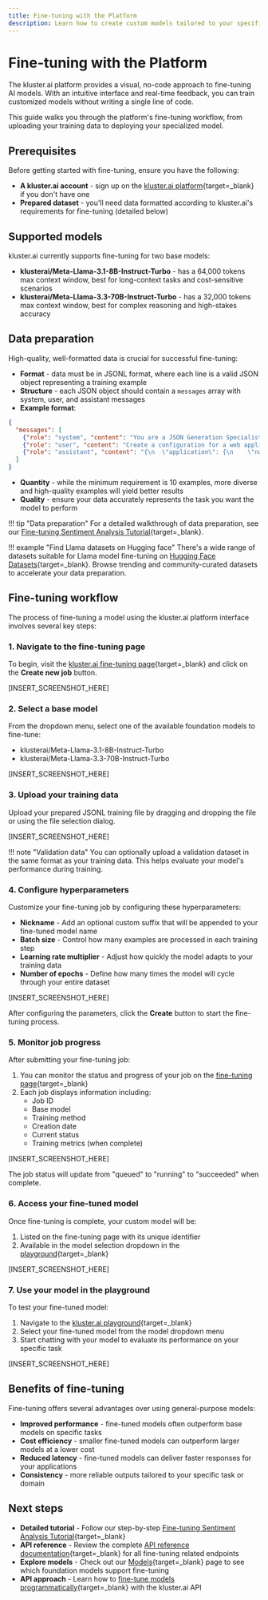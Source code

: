 ```yaml
---
title: Fine-tuning with the Platform
description: Learn how to create custom models tailored to your specific tasks by fine-tuning foundation models with your own data using the kluster.ai visual interface.
---
```


# Fine-tuning with the Platform

The kluster.ai platform provides a visual, no-code approach to fine-tuning AI models. With an intuitive interface and real-time feedback, you can train customized models without writing a single line of code.

This guide walks you through the platform's fine-tuning workflow, from uploading your training data to deploying your specialized model.

## Prerequisites

Before getting started with fine-tuning, ensure you have the following:

- **A kluster.ai account** - sign up on the [kluster.ai platform](https://platform.kluster.ai/signup){target=\_blank} if you don't have one
- **Prepared dataset** - you'll need data formatted according to kluster.ai's requirements for fine-tuning (detailed below)

## Supported models

kluster.ai currently supports fine-tuning for two base models:

- **klusterai/Meta-Llama-3.1-8B-Instruct-Turbo** - has a 64,000 tokens max context window, best for long-context tasks and cost-sensitive scenarios
- **klusterai/Meta-Llama-3.3-70B-Instruct-Turbo** - has a 32,000 tokens max context window, best for complex reasoning and high-stakes accuracy

## Data preparation

High-quality, well-formatted data is crucial for successful fine-tuning:

- **Format** - data must be in JSONL format, where each line is a valid JSON object representing a training example
- **Structure** - each JSON object should contain a `messages` array with system, user, and assistant messages
- **Example format**:

```json
{
  "messages": [
    {"role": "system", "content": "You are a JSON Generation Specialist. Convert user requests into properly formatted JSON."},
    {"role": "user", "content": "Create a configuration for a web application with name 'TaskMaster', version 1.2.0, and environment set to development."},
    {"role": "assistant", "content": "{\n  \"application\": {\n    \"name\": \"TaskMaster\",\n    \"version\": \"1.2.0\",\n    \"environment\": \"development\"\n  }\n}"}
  ]
}
```

- **Quantity** - while the minimum requirement is 10 examples, more diverse and high-quality examples will yield better results
- **Quality** - ensure your data accurately represents the task you want the model to perform

!!! tip "Data preparation"
    For a detailed walkthrough of data preparation, see our [Fine-tuning Sentiment Analysis Tutorial](https://docs.kluster.ai/tutorials/klusterai-api/finetuning-sent-analysis/#get-the-data){target=\_blank}.


!!! example "Find Llama datasets on Hugging face"
    There's a wide range of datasets suitable for Llama model fine-tuning on [Hugging Face Datasets](https://huggingface.co/datasets?sort=trending&search=llama){target=_blank}. Browse trending and community-curated datasets to accelerate your data preparation.

## Fine-tuning workflow

The process of fine-tuning a model using the kluster.ai platform interface involves several key steps:

### 1. Navigate to the fine-tuning page

To begin, visit the [kluster.ai fine-tuning page](https://platform.kluster.ai/fine-tuning){target=_blank} and click on the **Create new job** button.

[INSERT_SCREENSHOT_HERE]

### 2. Select a base model

From the dropdown menu, select one of the available foundation models to fine-tune:
- klusterai/Meta-Llama-3.1-8B-Instruct-Turbo
- klusterai/Meta-Llama-3.3-70B-Instruct-Turbo

[INSERT_SCREENSHOT_HERE]

### 3. Upload your training data

Upload your prepared JSONL training file by dragging and dropping the file or using the file selection dialog.

[INSERT_SCREENSHOT_HERE]

!!! note "Validation data"
    You can optionally upload a validation dataset in the same format as your training data. This helps evaluate your model's performance during training.

### 4. Configure hyperparameters

Customize your fine-tuning job by configuring these hyperparameters:

- **Nickname** - Add an optional custom suffix that will be appended to your fine-tuned model name
- **Batch size** - Control how many examples are processed in each training step
- **Learning rate multiplier** - Adjust how quickly the model adapts to your training data
- **Number of epochs** - Define how many times the model will cycle through your entire dataset

[INSERT_SCREENSHOT_HERE]

After configuring the parameters, click the **Create** button to start the fine-tuning process.

### 5. Monitor job progress

After submitting your fine-tuning job:

1. You can monitor the status and progress of your job on the [fine-tuning page](https://platform.kluster.ai/fine-tuning){target=_blank}
2. Each job displays information including:
   - Job ID
   - Base model
   - Training method
   - Creation date
   - Current status
   - Training metrics (when complete)

[INSERT_SCREENSHOT_HERE]

The job status will update from "queued" to "running" to "succeeded" when complete.

### 6. Access your fine-tuned model

Once fine-tuning is complete, your custom model will be:

1. Listed on the fine-tuning page with its unique identifier
2. Available in the model selection dropdown in the [playground](https://platform.kluster.ai/playground){target=_blank}

[INSERT_SCREENSHOT_HERE]

### 7. Use your model in the playground

To test your fine-tuned model:

1. Navigate to the [kluster.ai playground](https://platform.kluster.ai/playground){target=_blank}
2. Select your fine-tuned model from the model dropdown menu
3. Start chatting with your model to evaluate its performance on your specific task

[INSERT_SCREENSHOT_HERE]

## Benefits of fine-tuning

Fine-tuning offers several advantages over using general-purpose models:

- **Improved performance** - fine-tuned models often outperform base models on specific tasks
- **Cost efficiency** - smaller fine-tuned models can outperform larger models at a lower cost
- **Reduced latency** - fine-tuned models can deliver faster responses for your applications
- **Consistency** - more reliable outputs tailored to your specific task or domain

## Next steps

- **Detailed tutorial** - Follow our step-by-step [Fine-tuning Sentiment Analysis Tutorial](https://docs.kluster.ai/tutorials/klusterai-api/finetuning-sent-analysis/#get-the-data){target=\_blank}
- **API reference** - Review the complete [API reference documentation](/api-reference/reference/){target=\_blank} for all fine-tuning related endpoints
- **Explore models** - Check out our [Models](/get-started/models/){target=\_blank} page to see which foundation models support fine-tuning
- **API approach** - Learn how to [fine-tune models programmatically](/get-started/fine-tuning/api/){target=\_blank} with the kluster.ai API

